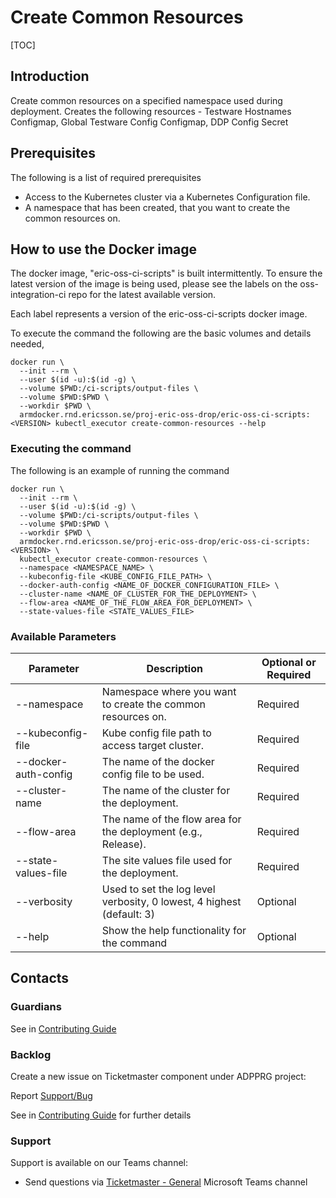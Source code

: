 # Create Common Resources

[TOC]

## Introduction
Create common resources on a specified namespace used during deployment.
Creates the following resources - Testware Hostnames Configmap, Global Testware Config Configmap, DDP Config Secret

## Prerequisites
The following is a list of required prerequisites
- Access to the Kubernetes cluster via a Kubernetes Configuration file.
- A namespace that has been created, that you want to create the common resources on.

## How to use the Docker image
The docker image, "eric-oss-ci-scripts" is built intermittently.
To ensure the latest version of the image is being used, please see the labels on the oss-integration-ci
repo for the latest available version.

Each label represents a version of the eric-oss-ci-scripts docker image.

To execute the command the following are the basic volumes and details needed,
```
docker run \
  --init --rm \
  --user $(id -u):$(id -g) \
  --volume $PWD:/ci-scripts/output-files \
  --volume $PWD:$PWD \
  --workdir $PWD \
  armdocker.rnd.ericsson.se/proj-eric-oss-drop/eric-oss-ci-scripts:<VERSION> kubectl_executor create-common-resources --help
```

### Executing the command
The following is an example of running the command
```
docker run \
  --init --rm \
  --user $(id -u):$(id -g) \
  --volume $PWD:/ci-scripts/output-files \
  --volume $PWD:$PWD \
  --workdir $PWD \
  armdocker.rnd.ericsson.se/proj-eric-oss-drop/eric-oss-ci-scripts:<VERSION> \
  kubectl_executor create-common-resources \
  --namespace <NAMESPACE_NAME> \
  --kubeconfig-file <KUBE_CONFIG_FILE_PATH> \
  --docker-auth-config <NAME_OF_DOCKER_CONFIGURATION_FILE> \
  --cluster-name <NAME_OF_CLUSTER_FOR_THE_DEPLOYMENT> \
  --flow-area <NAME_OF_THE_FLOW_AREA_FOR_DEPLOYMENT> \
  --state-values-file <STATE_VALUES_FILE>
```

### Available Parameters
| Parameter            | Description                                                            | Optional or Required |
|----------------------|------------------------------------------------------------------------|----------------------|
| --namespace          | Namespace where you want to create the common resources on.            | Required             |
| --kubeconfig-file    | Kube config file path to access target cluster.                        | Required             |
| --docker-auth-config | The name of the docker config file to be used.                         | Required             |
| --cluster-name       | The name of the cluster for the deployment.                            | Required             |
| --flow-area          | The name of the flow area for the deployment (e.g., Release).          | Required             |
| --state-values-file  | The site values file used for the deployment.                          | Required             |
| --verbosity          | Used to set the log level verbosity, 0 lowest, 4 highest  (default: 3) | Optional             |
| --help               | Show the help functionality for the command                            | Optional             |

## Contacts

### Guardians

See in [Contributing Guide](../../../Contribution_Guide.md)

### Backlog

Create a new issue on Ticketmaster component under ADPPRG project:

Report [Support/Bug](https://jira-oss.seli.wh.rnd.internal.ericsson.com/browse/IDUN-4091)

See in [Contributing Guide](../../../Contribution_Guide.md) for further details

### Support

Support is available on our Teams channel:

- Send questions via
  [Ticketmaster - General](https://teams.microsoft.com/l/channel/19%3a9f5ed758e3a6405daffee42e0284268b%40thread.skype/General?groupId=1483901a-b5c4-445a-b707-aa7a5d0c1b4c&tenantId=92e84ceb-fbfd-47ab-be52-080c6b87953f)
  Microsoft Teams channel
